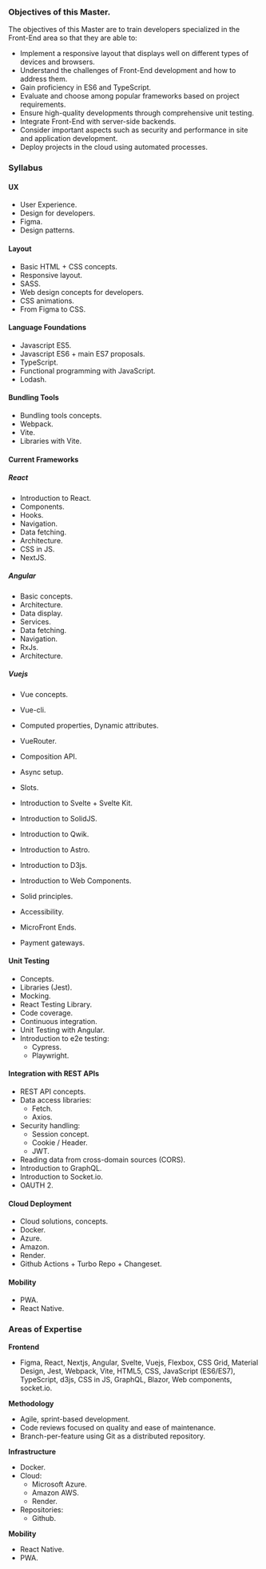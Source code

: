 ### Objectives of this Master.

The objectives of this Master are to train developers specialized in the Front-End area so that they are able to:

- Implement a responsive layout that displays well on different types of devices and browsers.
- Understand the challenges of Front-End development and how to address them.
- Gain proficiency in ES6 and TypeScript.
- Evaluate and choose among popular frameworks based on project requirements.
- Ensure high-quality developments through comprehensive unit testing.
- Integrate Front-End with server-side backends.
- Consider important aspects such as security and performance in site and application development.
- Deploy projects in the cloud using automated processes.

### Syllabus

#### UX
- User Experience.
- Design for developers.
- Figma.
- Design patterns.

#### Layout
- Basic HTML + CSS concepts.
- Responsive layout.
- SASS.
- Web design concepts for developers.
- CSS animations.
- From Figma to CSS.

#### Language Foundations
- Javascript ES5.
- Javascript ES6 + main ES7 proposals.
- TypeScript.
- Functional programming with JavaScript.
- Lodash.

#### Bundling Tools
- Bundling tools concepts.
- Webpack.
- Vite.
- Libraries with Vite.

#### Current Frameworks
##### React
- Introduction to React.
- Components.
- Hooks.
- Navigation.
- Data fetching.
- Architecture.
- CSS in JS.
- NextJS.

##### Angular
- Basic concepts.
- Architecture.
- Data display.
- Services.
- Data fetching.
- Navigation.
- RxJs.
- Architecture.

##### Vuejs
- Vue concepts.
- Vue-cli.
- Computed properties, Dynamic attributes.
- VueRouter.
- Composition API.
- Async setup.
- Slots.

- Introduction to Svelte + Svelte Kit.
- Introduction to SolidJS.
- Introduction to Qwik.
- Introduction to Astro.
- Introduction to D3js.
- Introduction to Web Components.
- Solid principles.
- Accessibility.
- MicroFront Ends.
- Payment gateways.

#### Unit Testing
- Concepts.
- Libraries (Jest).
- Mocking.
- React Testing Library.
- Code coverage.
- Continuous integration.
- Unit Testing with Angular.
- Introduction to e2e testing:
  - Cypress.
  - Playwright.

#### Integration with REST APIs
- REST API concepts.
- Data access libraries:
  - Fetch.
  - Axios.
- Security handling:
  - Session concept.
  - Cookie / Header.
  - JWT.
- Reading data from cross-domain sources (CORS).
- Introduction to GraphQL.
- Introduction to Socket.io.
- OAUTH 2.

#### Cloud Deployment
- Cloud solutions, concepts.
- Docker.
- Azure.
- Amazon.
- Render.
- Github Actions + Turbo Repo + Changeset.

#### Mobility
- PWA.
- React Native.

### Areas of Expertise
  **Frontend**
  - Figma, React, Nextjs, Angular, Svelte, Vuejs, Flexbox, CSS Grid, Material Design, Jest, Webpack, Vite, HTML5, CSS, JavaScript (ES6/ES7), TypeScript, d3js, CSS in JS, GraphQL, Blazor, Web components, socket.io.
    
  **Methodology**
  - Agile, sprint-based development.
  - Code reviews focused on quality and ease of maintenance.
  - Branch-per-feature using Git as a distributed repository.
    
  **Infrastructure**
  - Docker.
  - Cloud:
    - Microsoft Azure.
    - Amazon AWS.
    - Render.
  - Repositories:
    - Github.
    
  **Mobility**
  - React Native.
  - PWA.
